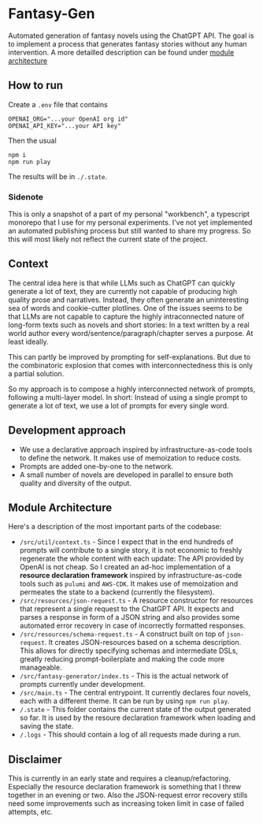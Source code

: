 # Fantasy-Gen

Automated generation of fantasy novels using the ChatGPT API. The goal is to implement a process that generates fantasy stories without any human intervention. A more detailled description can be found under [module architecture](#module-architecture)

## How to run

Create a `.env` file that contains

```
OPENAI_ORG="...your OpenAI org id"
OPENAI_API_KEY="...your API key"
```

Then the usual

```
npm i
npm run play
```

The results will be in `./.state`.

### Sidenote

This is only a snapshot of a part of my personal "workbench", a typescript monorepo that I use for my personal experiments. I've not yet implemented an automated publishing process but still wanted to share my progress. So this will most likely not reflect the current state of the project.

## Context

The central idea here is that while LLMs such as ChatGPT can quickly generate a lot of text, they are currently not capable of producing high quality prose and narratives. Instead, they often generate an uninteresting sea of words and cookie-cutter plotlines. One of the issues seems to be that LLMs are not capable to capture the highly intraconnected nature of long-form texts such as novels and short stories: In a text written by a real world author every word/sentence/paragraph/chapter serves a purpose. At least ideally.

This can partly be improved by prompting for self-explanations. But due to the combinatoric explosion that comes with interconnectedness this is only a partial solution.

So my approach is to compose a highly interconnected network of prompts, following a multi-layer model. In short: Instead of using a single prompt to generate a lot of text, we use a lot of prompts for every single word.

## Development approach

- We use a declarative approach inspired by infrastructure-as-code tools to define the network. It makes use of memoization to reduce costs.
- Prompts are added one-by-one to the network.
- A small number of novels are developed in parallel to ensure both quality and diversity of the output.

## Module Architecture

Here's a description of the most important parts of the codebase:

- `/src/util/context.ts` - Since I expect that in the end hundreds of prompts will contribute to a single story, it is not economic to freshly regenerate the whole content with each update: The API provided by OpenAI is not cheap. So I created an ad-hoc implementation of a **resource declaration framework** inspired by infrastructure-as-code tools such as `pulumi` and `AWS-CDK`. It makes use of memoization and permeates the state to a backend (currently the filesystem).
- `/src/resources/json-request.ts` - A resource constructor for resources that represent a single request to the ChatGPT API. It expects and parses a response in form of a JSON string and also provides some automated error recovery in case of incorrectly formatted responses.
- `/src/resources/schema-request.ts` - A construct built on top of `json-request`. It creates JSON-resources based on a schema description. This allows for directly specifying schemas and intermediate DSLs, greatly reducing prompt-boilerplate and making the code more manageable.
- `/src/fantasy-generator/index.ts` - This is the actual network of prompts currently under development.
- `/src/main.ts` - The central entrypoint. It currently declares four novels, each with a different theme. It can be run by using `npm run play`.
- `/.state` - This folder contains the current state of the output generated so far. It is used by the resoure declaration framework when loading and saving the state.
- `/.logs` - This should contain a log of all requests made during a run.

## Disclaimer

This is currently in an early state and requires a cleanup/refactoring. Especially the resource declaration framework is something that I threw together in an evening or two. Also the JSON-request error recovery stills need some improvements such as increasing token limit in case of failed attempts, etc.
